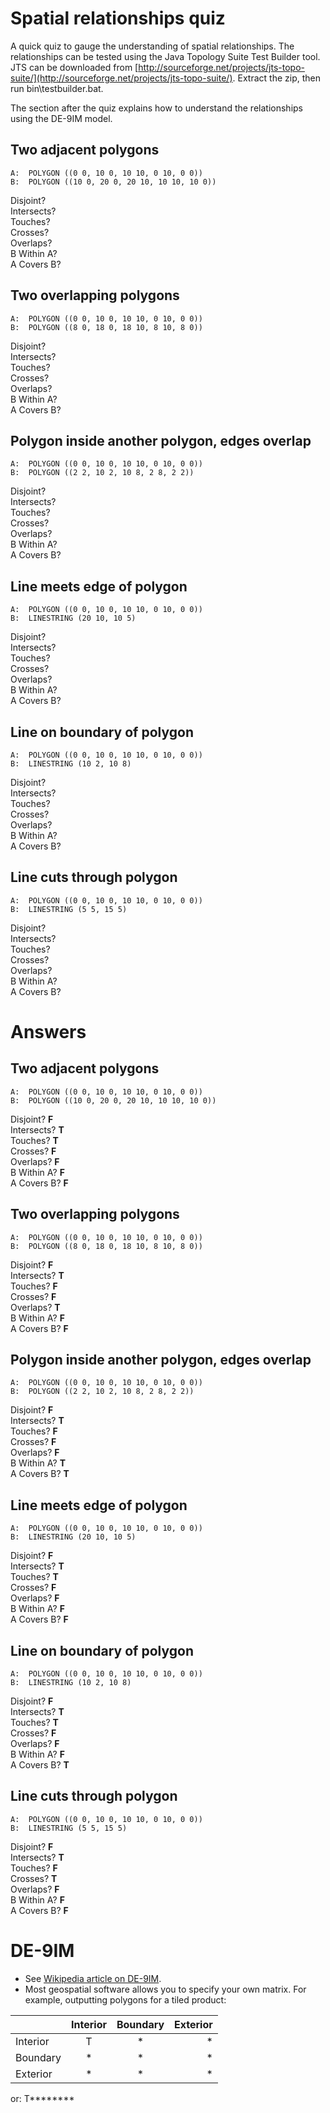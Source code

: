 # Spatial relationships quiz

A quick quiz to gauge the understanding of spatial relationships.  The relationships can be tested using the Java Topology Suite Test Builder tool.  JTS can be downloaded from [http://sourceforge.net/projects/jts-topo-suite/](http://sourceforge.net/projects/jts-topo-suite/).  Extract the zip, then run bin\testbuilder.bat.

The section after the quiz explains how to understand the relationships using the DE-9IM model.

## Two adjacent polygons
```
A:  POLYGON ((0 0, 10 0, 10 10, 0 10, 0 0))  
B:  POLYGON ((10 0, 20 0, 20 10, 10 10, 10 0))
```
Disjoint?  
Intersects?  
Touches?  
Crosses?  
Overlaps?  
B Within A?  
A Covers B?  

## Two overlapping polygons
```
A:  POLYGON ((0 0, 10 0, 10 10, 0 10, 0 0))  
B:  POLYGON ((8 0, 18 0, 18 10, 8 10, 8 0))
```
Disjoint?  
Intersects?  
Touches?  
Crosses?  
Overlaps?  
B Within A?  
A Covers B?  

## Polygon inside another polygon, edges overlap
```
A:  POLYGON ((0 0, 10 0, 10 10, 0 10, 0 0))  
B:  POLYGON ((2 2, 10 2, 10 8, 2 8, 2 2))
```
Disjoint?  
Intersects?  
Touches?  
Crosses?  
Overlaps?  
B Within A?  
A Covers B?  

## Line meets edge of polygon
```
A:  POLYGON ((0 0, 10 0, 10 10, 0 10, 0 0))  
B:  LINESTRING (20 10, 10 5)
```
Disjoint?  
Intersects?  
Touches?  
Crosses?  
Overlaps?  
B Within A?  
A Covers B?  

## Line on boundary of polygon
```
A:  POLYGON ((0 0, 10 0, 10 10, 0 10, 0 0))  
B:  LINESTRING (10 2, 10 8)
```
Disjoint?  
Intersects?  
Touches?  
Crosses?  
Overlaps?  
B Within A?  
A Covers B?  

## Line cuts through polygon
```
A:  POLYGON ((0 0, 10 0, 10 10, 0 10, 0 0))  
B:  LINESTRING (5 5, 15 5)
```
Disjoint?  
Intersects?  
Touches?  
Crosses?  
Overlaps?  
B Within A?  
A Covers B?  

# Answers
## Two adjacent polygons
```
A:  POLYGON ((0 0, 10 0, 10 10, 0 10, 0 0))  
B:  POLYGON ((10 0, 20 0, 20 10, 10 10, 10 0))
```
Disjoint?	**F**  
Intersects?	**T**  
Touches?	**T**  
Crosses?	**F**  
Overlaps?	**F**  
B Within A?	**F**  
A Covers B?	**F**  

## Two overlapping polygons
```
A:  POLYGON ((0 0, 10 0, 10 10, 0 10, 0 0))  
B:  POLYGON ((8 0, 18 0, 18 10, 8 10, 8 0))
```
Disjoint?	**F**  
Intersects? **T**  
Touches?    **F**  
Crosses?    **F**  
Overlaps?   **T**  
B Within A?	**F**  
A Covers B?	**F**  

## Polygon inside another polygon, edges overlap
```
A:  POLYGON ((0 0, 10 0, 10 10, 0 10, 0 0))  
B:  POLYGON ((2 2, 10 2, 10 8, 2 8, 2 2))
```
Disjoint?	**F**  
Intersects? **T**  
Touches?    **F**  
Crosses?    **F**  
Overlaps?   **F**  
B Within A?	**T**  
A Covers B? **T**  


## Line meets edge of polygon
```
A:  POLYGON ((0 0, 10 0, 10 10, 0 10, 0 0))  
B:  LINESTRING (20 10, 10 5)
```
Disjoint?	**F**  
Intersects? **T**  
Touches?    **T**  
Crosses?    **F**  
Overlaps?   **F**  
B Within A?	**F**  
A Covers B?	**F**  

## Line on boundary of polygon
```
A:  POLYGON ((0 0, 10 0, 10 10, 0 10, 0 0))  
B:  LINESTRING (10 2, 10 8)
```
Disjoint?	**F**  
Intersects? **T**  
Touches?    **T**  
Crosses?    **F**  
Overlaps?   **F**  
B Within A? **F**  
A Covers B? **T**  

## Line cuts through polygon
```
A:  POLYGON ((0 0, 10 0, 10 10, 0 10, 0 0))  
B:  LINESTRING (5 5, 15 5)
```
Disjoint?	**F**  
Intersects? **T**  
Touches?    **F**  
Crosses?    **T**  
Overlaps?   **F**  
B Within A? **F**  
A Covers B? **F**  

# DE-9IM
* See [Wikipedia article on DE-9IM](https://en.wikipedia.org/wiki/DE-9IM).
* Most geospatial software allows you to specify your own matrix.  For example, outputting polygons for a tiled product:

|               | Interior | Boundary | Exterior |
| ------------- |:--------:|:--------:| --------:|
| Interior      | T        | *        | *        |
| Boundary      | *        | *        | *        |
| Exterior      | *        | *        | *        |

or:  T********



